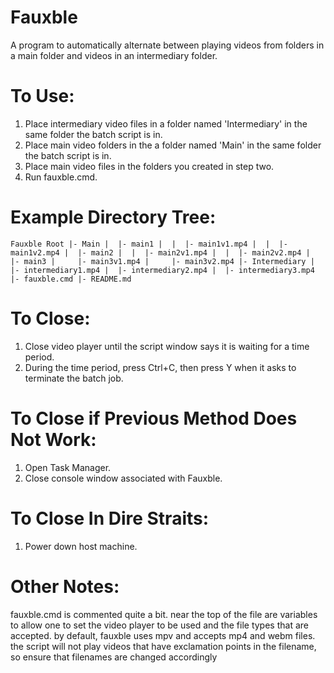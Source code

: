 # Fauxble
A program to automatically alternate between playing videos from folders in a main folder and videos in an intermediary folder.

# To Use:
1. Place intermediary video files in a folder named 'Intermediary' in the same folder the batch script is in.
2. Place main video folders in the a folder named 'Main' in the same folder the batch script is in.
3. Place main video files in the folders you created in step two.
4. Run fauxble.cmd.

# Example Directory Tree:

`Fauxble Root
|- Main
|  |- main1
|  |  |- main1v1.mp4
|  |  |- main1v2.mp4
|  |- main2
|  |  |- main2v1.mp4
|  |  |- main2v2.mp4
|  |- main3
|     |- main3v1.mp4
|     |- main3v2.mp4
|- Intermediary
|  |- intermediary1.mp4
|  |- intermediary2.mp4
|  |- intermediary3.mp4
|- fauxble.cmd
|- README.md`

# To Close:
1. Close video player until the script window says it is waiting for a time period.
2. During the time period, press Ctrl+C, then press Y when it asks to terminate the batch job.

# To Close if Previous Method Does Not Work:
1. Open Task Manager.
2. Close console window associated with Fauxble.

# To Close In Dire Straits:
1. Power down host machine.

# Other Notes:
fauxble.cmd is commented quite a bit. near the top of the file are variables to allow one to set the video player to be used and the file types that are accepted. 
by default, fauxble uses mpv and accepts mp4 and webm files.
the script will not play videos that have exclamation points in the filename, so ensure that filenames are changed accordingly
